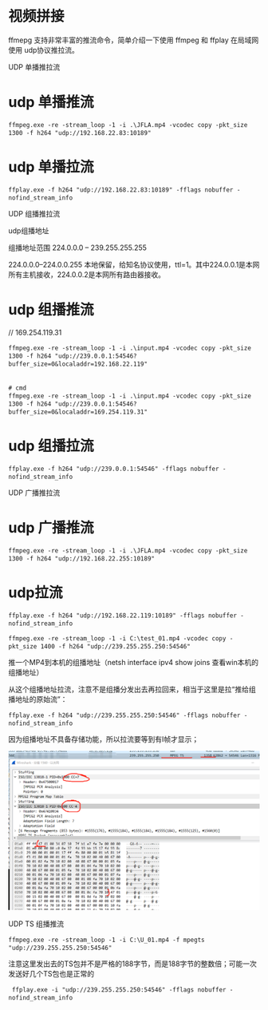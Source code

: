 #  视频拼接

 
ffmepg 支持非常丰富的推流命令，简单介绍一下使用 ffmpeg 和 ffplay 在局域网使用 udp协议推拉流。

UDP 单播推拉流

# udp 单播推流

```
ffmpeg.exe -re -stream_loop -1 -i .\JFLA.mp4 -vcodec copy -pkt_size 1300 -f h264 "udp://192.168.22.83:10189"
```

# udp 单播拉流

```
ffplay.exe -f h264 "udp://192.168.22.83:10189" -fflags nobuffer -nofind_stream_info
```
 
UDP 组播推拉流

udp组播地址

组播地址范围 224.0.0.0 – 239.255.255.255

224.0.0.0–224.0.0.255 本地保留，给知名协议使用，ttl=1。其中224.0.0.1是本网所有主机接收，224.0.0.2是本网所有路由器接收。

# udp 组播推流

// 169.254.119.31

```
ffmpeg.exe -re -stream_loop -1 -i .\input.mp4 -vcodec copy -pkt_size 1300 -f h264 "udp://239.0.0.1:54546?buffer_size=0&localaddr=192.168.22.119" 


# cmd
ffmpeg.exe -re -stream_loop -1 -i .\input.mp4 -vcodec copy -pkt_size 1300 -f h264 "udp://239.0.0.1:54546?buffer_size=0&localaddr=169.254.119.31" 
```

# udp 组播拉流

```
ffplay.exe -f h264 "udp://239.0.0.1:54546" -fflags nobuffer -nofind_stream_info
```
 
UDP 广播推拉流

# udp 广播推流

```
ffmpeg.exe -re -stream_loop -1 -i .\JFLA.mp4 -vcodec copy -pkt_size 1300 -f h264 "udp://192.168.22.255:10189"
```

# udp拉流

```
ffplay.exe -f h264 "udp://192.168.22.119:10189" -fflags nobuffer -nofind_stream_info
```




```
ffmpeg.exe -re -stream_loop -1 -i C:\test_01.mp4 -vcodec copy -pkt_size 1400 -f h264 "udp://239.255.255.250:54546"
```

推一个MP4到本机的组播地址（netsh interface ipv4 show joins  查看win本机的组播地址）

 

从这个组播地址拉流，注意不是组播分发出去再拉回来，相当于这里是拉“推给组播地址的原始流”：

```
ffplay.exe -f h264 "udp://239.255.255.250:54546" -fflags nobuffer -nofind_stream_info
```

因为组播地址不具备存储功能，所以拉流要等到有I帧才显示；


![](./img/rtp_ts.png)

 

UDP TS 组播推流

```
ffmpeg.exe -re -stream_loop -1 -i C:\U_01.mp4 -f mpegts  "udp://239.255.255.250:54546"
```

注意这里发出去的TS包并不是严格的188字节，而是188字节的整数倍；可能一次发送好几个TS包也是正常的
 
 
```
 ffplay.exe -i "udp://239.255.255.250:54546" -fflags nobuffer -nofind_stream_info
```